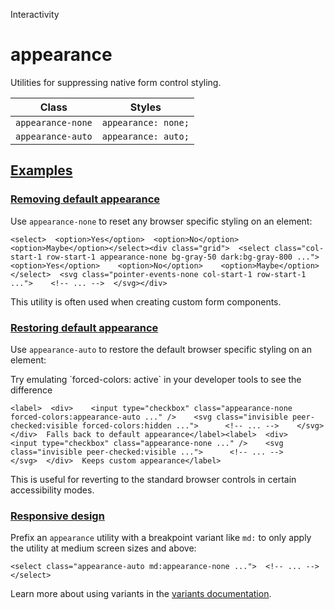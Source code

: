 Interactivity

# appearance

Utilities for suppressing native form control styling.

| Class             | Styles              |
| ----------------- | ------------------- |
| `appearance-none` | `appearance: none;` |
| `appearance-auto` | `appearance: auto;` |

## [Examples](#examples)

### [Removing default appearance](#removing-default-appearance)

Use `appearance-none` to reset any browser specific styling on an element:

```
<select>  <option>Yes</option>  <option>No</option>  <option>Maybe</option></select><div class="grid">  <select class="col-start-1 row-start-1 appearance-none bg-gray-50 dark:bg-gray-800 ...">    <option>Yes</option>    <option>No</option>    <option>Maybe</option>  </select>  <svg class="pointer-events-none col-start-1 row-start-1 ...">    <!-- ... -->  </svg></div>
```

This utility is often used when creating custom form components.

### [Restoring default appearance](#restoring-default-appearance)

Use `appearance-auto` to restore the default browser specific styling on an element:

Try emulating \`forced-colors: active\` in your developer tools to see the difference

```
<label>  <div>    <input type="checkbox" class="appearance-none forced-colors:appearance-auto ..." />    <svg class="invisible peer-checked:visible forced-colors:hidden ...">      <!-- ... -->    </svg>  </div>  Falls back to default appearance</label><label>  <div>    <input type="checkbox" class="appearance-none ..." />    <svg class="invisible peer-checked:visible ...">      <!-- ... -->    </svg>  </div>  Keeps custom appearance</label>
```

This is useful for reverting to the standard browser controls in certain accessibility modes.

### [Responsive design](#responsive-design)

Prefix an `appearance` utility with a breakpoint variant like `md:` to only apply the utility at medium screen sizes and above:

```
<select class="appearance-auto md:appearance-none ...">  <!-- ... --></select>
```

Learn more about using variants in the [variants documentation](/docs/hover-focus-and-other-states).
